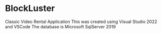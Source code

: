 # BlockLuster
Classic Video Rental Application
This was created using Visual Studio 2022 and VSCode
The database is Microsoft SqlServer 2019


